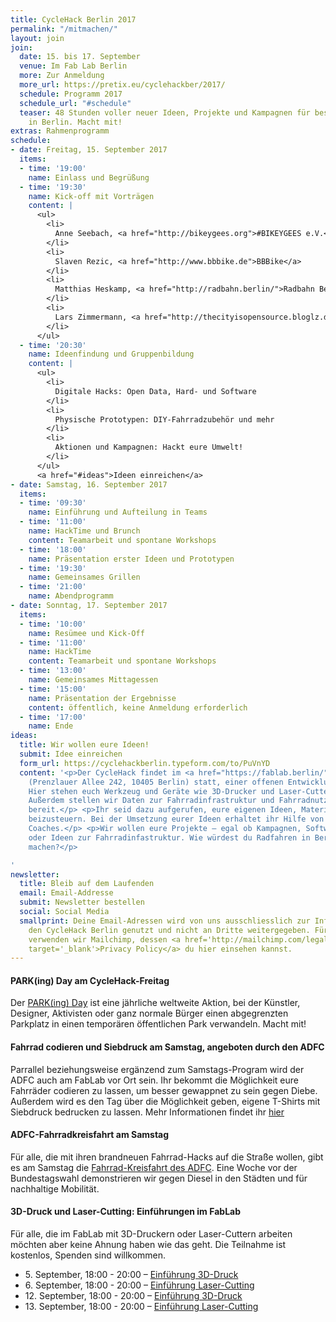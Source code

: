```yaml
---
title: CycleHack Berlin 2017
permalink: "/mitmachen/"
layout: join
join:
  date: 15. bis 17. September
  venue: Im Fab Lab Berlin
  more: Zur Anmeldung
  more_url: https://pretix.eu/cyclehackber/2017/
  schedule: Programm 2017
  schedule_url: "#schedule"
  teaser: 48 Stunden voller neuer Ideen, Projekte und Kampagnen für besseres Radfahren
    in Berlin. Macht mit!
extras: Rahmenprogramm
schedule:
- date: Freitag, 15. September 2017
  items:
  - time: '19:00'
    name: Einlass und Begrüßung
  - time: '19:30'
    name: Kick-off mit Vorträgen
    content: |
      <ul>
        <li>
          Anne Seebach, <a href="http://bikeygees.org">#BIKEYGEES e.V.</a>
        </li>
        <li>
          Slaven Rezic, <a href="http://www.bbbike.de">BBBike</a>
        </li>
        <li>
          Matthias Heskamp, <a href="http://radbahn.berlin/">Radbahn Berlin</a>
        </li>
        <li>
          Lars Zimmermann, <a href="http://thecityisopensource.bloglz.de/hacking-to-create-the-free-sustainable-circular-city/">The City Is Open Source</a>
        </li>
      </ul>
  - time: '20:30'
    name: Ideenfindung und Gruppenbildung
    content: |
      <ul>
        <li>
          Digitale Hacks: Open Data, Hard- und Software
        </li>
        <li>
          Physische Prototypen: DIY-Fahrradzubehör und mehr
        </li>
        <li>
          Aktionen und Kampagnen: Hackt eure Umwelt!
        </li>
      </ul>
      <a href="#ideas">Ideen einreichen</a>
- date: Samstag, 16. September 2017
  items:
  - time: '09:30'
    name: Einführung und Aufteilung in Teams
  - time: '11:00'
    name: HackTime und Brunch
    content: Teamarbeit und spontane Workshops
  - time: '18:00'
    name: Präsentation erster Ideen und Prototypen
  - time: '19:30'
    name: Gemeinsames Grillen
  - time: '21:00'
    name: Abendprogramm
- date: Sonntag, 17. September 2017
  items:
  - time: '10:00'
    name: Resümee und Kick-Off
  - time: '11:00'
    name: HackTime
    content: Teamarbeit und spontane Workshops
  - time: '13:00'
    name: Gemeinsames Mittagessen
  - time: '15:00'
    name: Präsentation der Ergebnisse
    content: öffentlich, keine Anmeldung erforderlich
  - time: '17:00'
    name: Ende
ideas:
  title: Wir wollen eure Ideen!
  submit: Idee einreichen
  form_url: https://cyclehackberlin.typeform.com/to/PuVnYD
  content: '<p>Der CycleHack findet im <a href="https://fablab.berlin/">Fab Lab Berlin</a>
    (Prenzlauer Allee 242, 10405 Berlin) statt, einer offenen Entwicklungswerkstatt.
    Hier stehen euch Werkzeug und Geräte wie 3D-Drucker und Laser-Cutter zur Verfügung.
    Außerdem stellen wir Daten zur Fahrradinfrastruktur und Fahrradnutzung in Berlin
    bereit.</p> <p>Ihr seid dazu aufgerufen, eure eigenen Ideen, Materialien und Werkzeuge
    beizusteuern. Bei der Umsetzung eurer Ideen erhaltet ihr Hilfe von sachkundigen
    Coaches.</p> <p>Wir wollen eure Projekte – egal ob Kampagnen, Software, Produkte
    oder Ideen zur Fahrradinfastruktur. Wie würdest du Radfahren in Berlin besser
    machen?</p>

'
newsletter:
  title: Bleib auf dem Laufenden
  email: Email-Addresse
  submit: Newsletter bestellen
  social: Social Media
  smallprint: Deine Email-Adressen wird von uns ausschliesslich zur Information über
    den CycleHack Berlin genutzt und nicht an Dritte weitergegeben. Für diesen Verteiler
    verwenden wir Mailchimp, dessen <a href='http://mailchimp.com/legal/privacy/'
    target='_blank'>Privacy Policy</a> du hier einsehen kannst.
---
```


#### PARK(ing) Day am CycleHack-Freitag

Der [PARK(ing) Day](http://www.parking-day-berlin.de/) ist eine jährliche weltweite Aktion, bei der Künstler, Designer, Aktivisten oder ganz normale Bürger einen abgegrenzten Parkplatz in einen temporären öffentlichen Park verwandeln. Macht mit!

#### Fahrrad codieren und Siebdruck am Samstag, angeboten durch den ADFC

Parrallel beziehungsweise ergänzend zum Samstags-Program wird der ADFC auch am FabLab vor Ort sein.
Ihr bekommt die Möglichkeit eure Fahrräder codieren zu lassen,
um besser gewappnet zu sein gegen Diebe.
Außerdem wird es den Tag über die Möglichkeit geben,
eigene T-Shirts mit Siebdruck bedrucken zu lassen.
Mehr Informationen findet ihr [hier](http://cyclehackberlin.de/2017/09/13/adfc-codiern-und-siebdruck.html)

#### ADFC-Fahrradkreisfahrt am Samstag

Für alle, die mit ihren brandneuen Fahrrad-Hacks auf die Straße wollen, gibt es am Samstag die [Fahrrad-Kreisfahrt des ADFC](http://adfc-berlin.de/aktiv-werden/bei-demonstrationen/kreisfahrt/460-adfc-kreisfahrt-2017.html). Eine Woche vor der Bundestagswahl demonstrieren wir gegen Diesel in den Städten und für nachhaltige Mobilität.

#### 3D-Druck und Laser-Cutting: Einführungen im FabLab

Für alle, die im FabLab mit 3D-Druckern oder Laser-Cuttern arbeiten möchten aber keine Ahnung haben wie das geht. Die Teilnahme ist kostenlos, Spenden sind willkommen.

<ul>
  <li>
    5. September, 18:00 - 20:00 –
    <a href="https://fablab.berlin/de/learning/23-3d-printing-introduction.html">Einführung 3D-Druck</a>
  </li>
  <li>
    6. September, 18:00 - 20:00 –
    <a href="https://fablab.berlin/de/learning/22-lasercutter-introduction.html">Einführung Laser-Cutting</a>
  </li>
  <li>
    12. September, 18:00 - 20:00 –
    <a href="https://fablab.berlin/de/learning/22-lasercutter-introduction.html">Einführung 3D-Druck</a>
  </li>
  <li>
    13. September, 18:00 - 20:00 –
    <a href="https://fablab.berlin/de/learning/23-3d-printing-introduction.html">Einführung Laser-Cutting</a>
  </li>
</ul>
